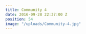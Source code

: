 ```yaml
---
title: Community 4
date: 2016-09-28 22:37:00 Z
position: 54
image: "/uploads/Community-4.jpg"
---
```


